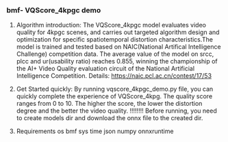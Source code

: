 ### bmf- VQScore_4kpgc demo

1. Algorithm introduction:
The VQScore_4kpgc model evaluates video quality for 4kpgc scenes, and carries out targeted algorithm design and optimization for specific spatiotemporal distortion characteristics.The model is trained and tested based on NAIC(National Artifical Intelligence Challenge) competition data. The average value of the model on srcc, plcc and ur(usability ratio) reaches 0.855, winning the championship of the AI+ Video Quality evaluation circuit of the National Artificial Intelligence Competition. Details: https://naic.pcl.ac.cn/contest/17/53

2. Get Started quickly:
By running vqscore_4kpgc_demo.py file, you can quickly complete the experience of VQScore_4kpg. The quality score ranges from 0 to 10. The higher the score, the lower the distortion degree and the better the video quality.
!!!!!!!! Before running, you need to create models dir and download the onnx file to the created dir.

4. Requirements
    os
    bmf
    sys
    time
    json
    numpy
    onnxruntime
